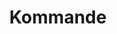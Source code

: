 ---
title: Kommande
description: Uppgifter om svampförekomst i skogsmark baserat på DNA-analyser
---